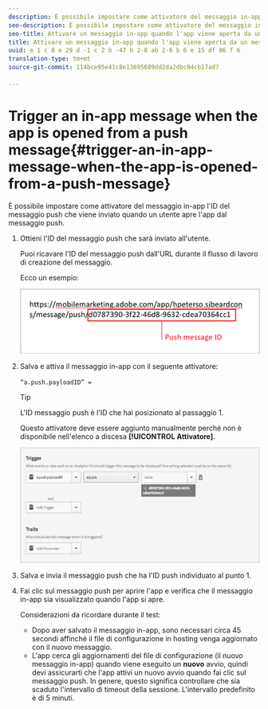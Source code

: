 ```yaml
---
description: È possibile impostare come attivatore del messaggio in-app l'ID del messaggio push che viene inviato quando un utente apre l'app dal messaggio push.
seo-description: È possibile impostare come attivatore del messaggio in-app l'ID del messaggio push che viene inviato quando un utente apre l'app dal messaggio push.
seo-title: Attivare un messaggio in-app quando l'app viene aperta da un messaggio push
title: Attivare un messaggio in-app quando l'app viene aperta da un messaggio push
uuid: e 1 c 8 e 29 d -1 c 2 b -47 b 2-8 ab 2-6 b 6 e 15 df 86 f 6
translation-type: tm+mt
source-git-commit: 114bce95e41c8e13695689dd2da2dbc04cb17ad7

---
```



# Trigger an in-app message when the app is opened from a push message{#trigger-an-in-app-message-when-the-app-is-opened-from-a-push-message}

È possibile impostare come attivatore del messaggio in-app l'ID del messaggio push che viene inviato quando un utente apre l'app dal messaggio push.

1. Ottieni l'ID del messaggio push che sarà inviato all'utente.

   Puoi ricavare l'ID del messaggio push dall'URL durante il flusso di lavoro di creazione del messaggio.

   Ecco un esempio:

   ![](assets/brandon_task1.png)

1. Salva e attiva il messaggio in-app con il seguente attivatore:

   `“a.push.payloadID” =`

   >[!TIP]
   >
   >L'ID messaggio push è l'ID che hai posizionato al passaggio 1.

   Questo attivatore deve essere aggiunto manualmente perché non è disponibile nell'elenco a discesa **[!UICONTROL Attivatore].**

   ![](assets/brandon_task2.png)

1. Salva e invia il messaggio push che ha l'ID push individuato al punto 1.
1. Fai clic sul messaggio push per aprire l'app e verifica che il messaggio in-app sia visualizzato quando l'app si apre.

   Considerazioni da ricordare durante il test:

   * Dopo aver salvato il messaggio in-app, sono necessari circa 45 secondi affinché il file di configurazione in hosting venga aggiornato con il nuovo messaggio.
   * L'app cerca gli aggiornamenti del file di configurazione (il nuovo messaggio in-app) quando viene eseguito un **nuovo** avvio, quindi devi assicurarti che l'app attivi un nuovo avvio quando fai clic sul messaggio push.
   In genere, questo significa controllare che sia scaduto l'intervallo di timeout della sessione. L'intervallo predefinito è di 5 minuti.

